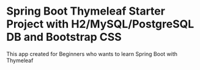 # Spring Boot Thymeleaf Starter Project with H2/MySQL/PostgreSQL DB and Bootstrap CSS

This app created for Beginners who wants to learn Spring Boot with Thymeleaf
